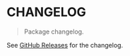 # CHANGELOG

> Package changelog.

See [GitHub Releases](https://github.com/stdlib-js/ndarray-iter-matrix-entries/releases) for the changelog.